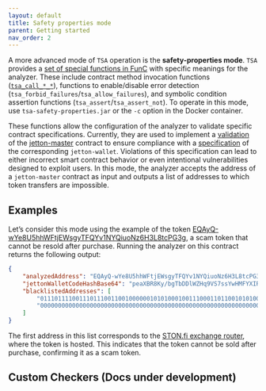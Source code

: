 ```yaml
---
layout: default
title: Safety properties mode
parent: Getting started
nav_order: 2
---
```


A more advanced mode of `TSA` operation is the **safety-properties mode**. `TSA` provides a [set of special functions in FunC](https://github.com/espritoxyz/tsa/blob/master/tsa-safety-properties/src/main/resources/imports/tsa_functions.fc) with specific meanings for the analyzer. 
These include contract method invocation functions ([`tsa_call_*_*`](../design/tsa-checker-functions.md)), functions to enable/disable error detection (`tsa_forbid_failures`/`tsa_allow_failures`), and symbolic condition assertion functions (`tsa_assert`/`tsa_assert_not`). 
To operate in this mode, use `tsa-safety-properties.jar` or the `-c` option in the Docker container.

These functions allow the configuration of the analyzer to validate specific contract specifications. 
Currently, they are used to implement a [validation](https://github.com/espritoxyz/tsa/blob/master/tsa-safety-properties/src/main/resources/checkers/symbolic_transfer.fc) of the [jetton-master](https://github.com/ton-blockchain/TEPs/blob/master/text/0074-jettons-standard.md#jetton-master-contract) contract to ensure compliance with a [specification](https://github.com/ton-blockchain/TEPs/blob/master/text/0074-jettons-standard.md) of the corresponding `jetton-wallet`. 
Violations of this specification can lead to either incorrect smart contract behavior or even intentional vulnerabilities designed to exploit users. 
In this mode, the analyzer accepts the address of a `jetton-master` contract as input and outputs a list of addresses to which token transfers are impossible.

## Examples

Let’s consider this mode using the example of the token [EQAyQ-wYe8U5hhWFtjEWsgyTFQYv1NYQiuoNz6H3L8tcPG3g](https://tonviewer.com/EQAyQ-wYe8U5hhWFtjEWsgyTFQYv1NYQiuoNz6H3L8tcPG3g), a scam token that cannot be resold after purchase. 
Running the analyzer on this contract returns the following output:

```json
{
    "analyzedAddress": "EQAyQ-wYe8U5hhWFtjEWsgyTFQYv1NYQiuoNz6H3L8tcPG3g",
    "jettonWalletCodeHashBase64": "peaXBR8Ky/bgTbDDlWZHq9VS7ssYwHMFYXIRusEhmcc=",
    "blacklistedAddresses": [
        "0111011110011101110011001000000101010001001110001101100101010000000011100100010010011100010100101001000111100111111100010010011100111000110000100011110101010111010110110101001100010000000000000000111101101010001001010011101111010110000001110011100001001110",
        "0000000000000000000000000000000000000000000000000000000000000000000000000000000000000000000000000000000000000000000000000000000000000000000000000000000000000000000000000000000000000000000000000000000000000000000000000000000000000000000000000000000000000000"
    ]
}
```

The first address in this list corresponds to the [STON.fi exchange router](https://ston.fi/), where the token is hosted. This indicates that the token cannot be sold after purchase, confirming it as a scam token.

## Custom Checkers (Docs under development)
